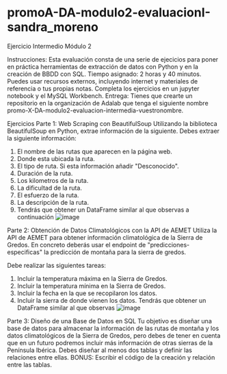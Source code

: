 # promoA-DA-modulo2-evaluacionI-sandra_moreno

Ejercicio Intermedio Módulo 2

Instrucciones:
Esta evaluación consta de una serie de ejecicios para poner en práctica herramientas de
extracción de datos con Python y en la creación de BBDD con SQL.
Tiempo asignado: 2 horas y 40 minutos.
Puedes usar recursos externos, incluyendo internet y materiales de referencia o tus
propias notas.
Completa los ejercicios en un jupyter notebook y el MySQL Workbench.
Entrega: Tienes que crearte un repositorio en la organización de Adalab que tenga el
siguiente nombre promo-X-DA-modulo2-evaluacion-intermedia-vuestronombre.

Ejercicios
Parte 1: Web Scraping con BeautifulSoup
Utilizando la biblioteca BeautifulSoup en Python, extrae información de la siguiente. Debes
extraer la siguiente información:
1. El nombre de las rutas que aparecen en la página web.
2. Donde esta ubicada la ruta.
3. El tipo de ruta. Si esta información añadir "Desconocido".
4. Duración de la ruta.
5. Los kilometros de la ruta.
6. La dificultad de la ruta.
7. El esfuerzo de la ruta.
8. La descripción de la ruta.
9. Tendrás que obtener un DataFrame similar al que observas a continuación
    ![image](https://github.com/sandranomore/promoA-DA-modulo2-evaluaci-ni-sandra_moreno/assets/159695823/d412da6a-e9bc-4d96-96f9-4c259ecb3b09)


    
Parte 2: Obtención de Datos Climatológicos con la API de AEMET
Utiliza la API de AEMET para obtener información climatológica de la Sierra de Gredos. En
concreto deberás usar el endpoint de "predicciones-especificas" la predicción de montaña para
la sierra de gredos.

Debe realizar las siguientes tareas:
  
1. Incluir la temperatura máxima en la Sierra de Gredos.
2. Incluir la temperatura mínima en la Sierra de Gredos.
3. Incluir la fecha en la que se recopilaron los datos.
4. Incluir la sierra de donde vienen los datos.
Tendrás que obtener un DataFrame similar al que observas
![image](https://github.com/sandranomore/promoA-DA-modulo2-evaluaci-ni-sandra_moreno/assets/159695823/666fd9b2-0db0-4b44-8e06-df5ed6f98d4b)


Parte 3: Diseño de una Base de Datos en SQL
Tu objetivo es diseñar una base de datos para almacenar la información de las rutas de
montaña y los datos climatológicos de la Sierra de Gredos, pero debes de tener en cuenta que
en un futuro podremos incluir más información de otras sierras de la Península Ibérica. Debes
diseñar al menos dos tablas y definir las relaciones entre ellas.
BONUS: Escribir el código de la creación y relación entre las tablas.

